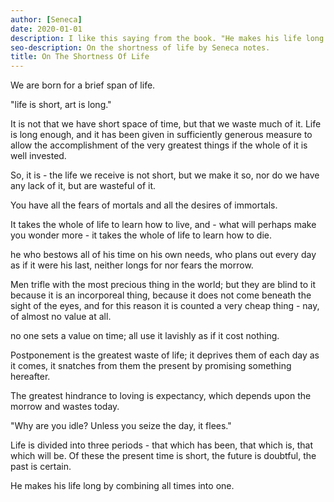 ```yaml
---
author: [Seneca]
date: 2020-01-01
description: I like this saying from the book. "He makes his life long by combining all times into one." It's as simple as not wasting time by defining what's important and understanding how past, present, and future correlates to each other. Most importantly, time is our most valuable currency.
seo-description: On the shortness of life by Seneca notes.
title: On The Shortness Of Life
---
```


We are born for a brief span of life.

"life is short, art is long."

It is not that we have short space of time, but that we waste much of it. Life is long enough, and it has been given in sufficiently generous measure to allow the accomplishment of the very greatest things if the whole of it is well invested.

So, it is - the life we receive is not short, but we make it so, nor do we have any lack of it, but are wasteful of it.

You have all the fears of mortals and all the desires of immortals.

It takes the whole of life to learn how to live, and - what will perhaps make you wonder more - it takes the whole of life to learn how to die.

he who bestows all of his time on his own needs, who plans out every day as if it were his last, neither longs for nor fears the morrow.

Men trifle with the most precious thing in the world; but they are blind to it because it is an incorporeal thing, because it does not come beneath the sight of the eyes, and for this reason it is counted a very cheap thing - nay, of almost no value at all.

no one sets a value on time; all use it lavishly as if it cost nothing.

Postponement is the greatest waste of life; it deprives them of each day as it comes, it snatches from them the present by promising something hereafter.

The greatest hindrance to loving is expectancy, which depends upon the morrow and wastes today.

"Why are you idle? Unless you seize the day, it flees."

Life is divided into three periods - that which has been, that which is, that which will be. Of these the present time is short, the future is doubtful, the past is certain.

He makes his life long by combining all times into one.
